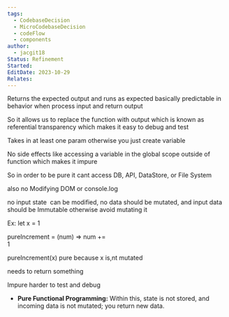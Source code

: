 ```yaml
---
tags:
  - CodebaseDecision
  - MicroCodebaseDecision
  - codeFlow
  - components
author:
  - jacgit18
Status: Refinement
Started: 
EditDate: 2023-10-29
Relates:
---
```

Returns the expected output and runs as expected basically predictable in behavior when process input and return output  

So it allows us to replace the function with output which is known as referential transparency which makes it easy to debug and test  

Takes in at least one param otherwise you just create variable  

No side effects like accessing a variable in the global scope outside of function which makes it impure  

So in order to be pure it cant access DB, API, DataStore, or File System 

also no Modifying DOM or console.log 

no input state  can be modified, no data should be mutated, and input data should be Immutable otherwise avoid mutating it  

Ex: let x = 1                                                                                          

pureIncrement = (num) => num += 1                                                                     

pureIncrement(x) pure because x is,nt mutated 

needs to return something 

Impure harder to test and debug


- **Pure Functional Programming:** Within this, state is not stored, and incoming data is not mutated; you return new data.